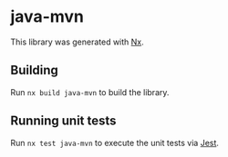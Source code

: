 # java-mvn

This library was generated with [Nx](https://nx.dev).

## Building

Run `nx build java-mvn` to build the library.

## Running unit tests

Run `nx test java-mvn` to execute the unit tests via [Jest](https://jestjs.io).
